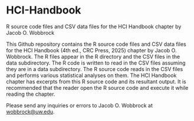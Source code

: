# HCI-Handbook
R source code files and CSV data files for the HCI Handbook chapter by Jacob O. Wobbrock

This Github repository contains the R source code files and CSV data files for the HCI Handbook (4th ed., CRC Press, 2025) chapter by Jacob O. Wobbrock. The R files appear in the R directory and the CSV files in the data subdirectory. The R code is written to read in the CSV files assuming they are in a data subdirectory. The R source code reads in the CSV files and performs various statistical analyses on them. The HCI Handbook chapter has excerpts from this R source code and its resultant output. It is recommended that the reader open the R source code and execute it while reading the chapter.

Please send any inquiries or errors to Jacob O. Wobbrock at wobbrock@uw.edu.
